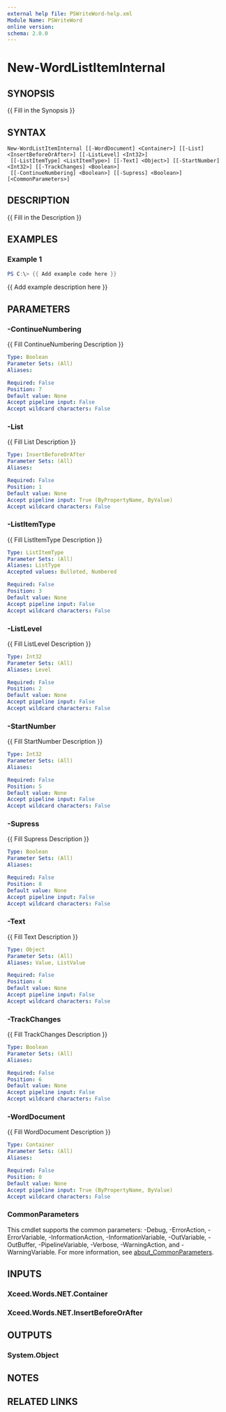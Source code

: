 ```yaml
---
external help file: PSWriteWord-help.xml
Module Name: PSWriteWord
online version:
schema: 2.0.0
---
```


# New-WordListItemInternal

## SYNOPSIS
{{ Fill in the Synopsis }}

## SYNTAX

```
New-WordListItemInternal [[-WordDocument] <Container>] [[-List] <InsertBeforeOrAfter>] [[-ListLevel] <Int32>]
 [[-ListItemType] <ListItemType>] [[-Text] <Object>] [[-StartNumber] <Int32>] [[-TrackChanges] <Boolean>]
 [[-ContinueNumbering] <Boolean>] [[-Supress] <Boolean>] [<CommonParameters>]
```

## DESCRIPTION
{{ Fill in the Description }}

## EXAMPLES

### Example 1
```powershell
PS C:\> {{ Add example code here }}
```

{{ Add example description here }}

## PARAMETERS

### -ContinueNumbering
{{ Fill ContinueNumbering Description }}

```yaml
Type: Boolean
Parameter Sets: (All)
Aliases:

Required: False
Position: 7
Default value: None
Accept pipeline input: False
Accept wildcard characters: False
```

### -List
{{ Fill List Description }}

```yaml
Type: InsertBeforeOrAfter
Parameter Sets: (All)
Aliases:

Required: False
Position: 1
Default value: None
Accept pipeline input: True (ByPropertyName, ByValue)
Accept wildcard characters: False
```

### -ListItemType
{{ Fill ListItemType Description }}

```yaml
Type: ListItemType
Parameter Sets: (All)
Aliases: ListType
Accepted values: Bulleted, Numbered

Required: False
Position: 3
Default value: None
Accept pipeline input: False
Accept wildcard characters: False
```

### -ListLevel
{{ Fill ListLevel Description }}

```yaml
Type: Int32
Parameter Sets: (All)
Aliases: Level

Required: False
Position: 2
Default value: None
Accept pipeline input: False
Accept wildcard characters: False
```

### -StartNumber
{{ Fill StartNumber Description }}

```yaml
Type: Int32
Parameter Sets: (All)
Aliases:

Required: False
Position: 5
Default value: None
Accept pipeline input: False
Accept wildcard characters: False
```

### -Supress
{{ Fill Supress Description }}

```yaml
Type: Boolean
Parameter Sets: (All)
Aliases:

Required: False
Position: 8
Default value: None
Accept pipeline input: False
Accept wildcard characters: False
```

### -Text
{{ Fill Text Description }}

```yaml
Type: Object
Parameter Sets: (All)
Aliases: Value, ListValue

Required: False
Position: 4
Default value: None
Accept pipeline input: False
Accept wildcard characters: False
```

### -TrackChanges
{{ Fill TrackChanges Description }}

```yaml
Type: Boolean
Parameter Sets: (All)
Aliases:

Required: False
Position: 6
Default value: None
Accept pipeline input: False
Accept wildcard characters: False
```

### -WordDocument
{{ Fill WordDocument Description }}

```yaml
Type: Container
Parameter Sets: (All)
Aliases:

Required: False
Position: 0
Default value: None
Accept pipeline input: True (ByPropertyName, ByValue)
Accept wildcard characters: False
```

### CommonParameters
This cmdlet supports the common parameters: -Debug, -ErrorAction, -ErrorVariable, -InformationAction, -InformationVariable, -OutVariable, -OutBuffer, -PipelineVariable, -Verbose, -WarningAction, and -WarningVariable. For more information, see [about_CommonParameters](http://go.microsoft.com/fwlink/?LinkID=113216).

## INPUTS

### Xceed.Words.NET.Container

### Xceed.Words.NET.InsertBeforeOrAfter

## OUTPUTS

### System.Object
## NOTES

## RELATED LINKS
